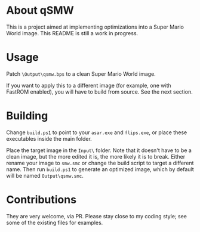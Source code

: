 # About qSMW
This is a project aimed at implementing optimizations into a Super Mario World
image. This README is still a work in progress.

# Usage
Patch `\Output\qsmw.bps` to a clean Super Mario World image.

If you want to apply this to a different image (for example, one with FastROM
enabled), you will have to build from source. See the next section.

# Building
Change `build.ps1` to point to your `asar.exe` and `flips.exe`, or place these
executables inside the main folder.

Place the target image in the `Input\` folder. Note that it doesn't have to be a
clean image, but the more edited it is, the more likely it is to break. Either
rename your image to `smw.smc` or change the build script to target a different
name. Then run `build.ps1` to generate an optimized image, which by default will
be named `Output\qsmw.smc`.

# Contributions
They are very welcome, via PR. Please stay close to my coding style; see some of
the existing files for examples.
